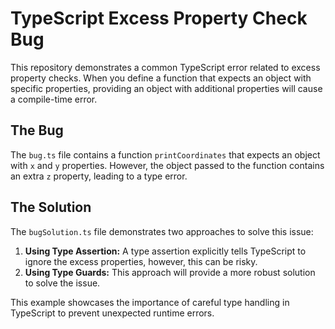 # TypeScript Excess Property Check Bug

This repository demonstrates a common TypeScript error related to excess property checks.  When you define a function that expects an object with specific properties, providing an object with additional properties will cause a compile-time error.

## The Bug

The `bug.ts` file contains a function `printCoordinates` that expects an object with `x` and `y` properties.  However, the object passed to the function contains an extra `z` property, leading to a type error.

## The Solution

The `bugSolution.ts` file demonstrates two approaches to solve this issue:

1. **Using Type Assertion:**  A type assertion explicitly tells TypeScript to ignore the excess properties, however, this can be risky. 
2. **Using Type Guards:**  This approach will provide a more robust solution to solve the issue.

This example showcases the importance of careful type handling in TypeScript to prevent unexpected runtime errors.